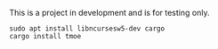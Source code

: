This is a project in development and is for testing only.

```shell
sudo apt install libncursesw5-dev cargo
cargo install tmoe
```